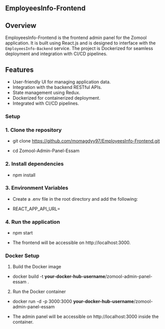 ## EmployeesInfo-Frontend

## Overview

EmployeesInfo-Frontend is the frontend admin panel for the Zomool application. It is built using React.js and is designed to interface with the `EmployeesInfo-Backend` service. The project is Dockerized for seamless deployment and integration with CI/CD pipelines.

## Features

- User-friendly UI for managing application data.
- Integration with the backend RESTful APIs.
- State management using Redux.
- Dockerized for containerized deployment.
- Integrated with CI/CD pipelines.

### Setup

### 1. Clone the repository

- git clone https://github.com/momagdyy97/EmployeesInfo-Frontend.git

- cd Zomool-Admin-Panel-Essam

### 2. Install dependencies

- npm install

### 3. Environment Variables

- Create a .env file in the root directory and add the following:
 
- REACT_APP_API_URL=<backend-api-url>

### 4. Run the application

- npm start

- The frontend will be accessible on http://localhost:3000.

### Docker Setup

1. Build the Docker image

- docker build -t  **your-docker-hub-username**/zomool-admin-panel-essam .

2. Run the Docker container

- docker run -d -p 3000:3000 **your-docker-hub-username**/zomool-admin-panel-essam

- The admin panel will be accessible on http://localhost:3000 inside the container.


